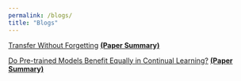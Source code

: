 ```yaml
---
permalink: /blogs/
title: "Blogs"
---
```


[Transfer Without Forgetting](https://arxiv.org/pdf/2206.00388.pdf) **[(Paper Summary)](http://nourhanb.github.io/files/twf.pdf)**

[Do Pre-trained Models Benefit Equally in Continual Learning?](https://arxiv.org/pdf/2210.15701.pdf) **[(Paper Summary)](http://nourhanb.github.io/files/benefit_equally.pdf)**


